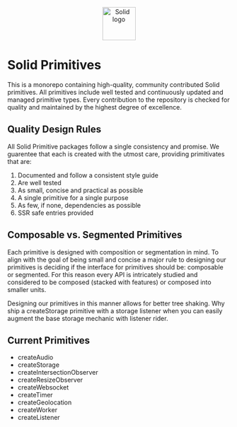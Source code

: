 <p align="center">
  <img width="75px" src="https://raw.githubusercontent.com/solidjs/solid-site/dev/src/assets/logo.png" alt="Solid logo">
</p>

# Solid Primitives

This is a monorepo containing high-quality, community contributed Solid primitives. All primitives include well tested and continuously updated and managed primitive types. Every contribution to the repository is checked for quality and maintained by the highest degree of excellence.

## Quality Design Rules

All Solid Primitive packages follow a single consistency and promise. We guarentee that each is created with the utmost care, providing primitivates that are:

1. Documented and follow a consistent style guide
2. Are well tested
3. As small, concise and practical as possible
4. A single primitive for a single purpose
5. As few, if none, dependencies as possible
6. SSR safe entries provided

## Composable vs. Segmented Primitives

Each primitive is designed with composition or segmentation in mind. To align with the goal of being small and concise a major rule to designing our primitives is deciding if the interface for primitives should be: composable or segmented. For this reason every API is intricately studied and considered to be composed (stacked with features) or composed into smaller units.

Designing our primitives in this manner allows for better tree shaking. Why ship a createStorage primitive with a storage listener when you can easily augment the base storage mechanic with listener rider.

## Current Primitives

-   createAudio
-   createStorage
-   createIntersectionObserver
-   createResizeObserver
-   createWebsocket
-   createTimer
-   createGeolocation
-   createWorker
-   createListener
